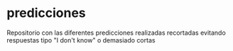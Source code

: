 # predicciones
Repositorio con las diferentes predicciones realizadas recortadas evitando respuestas tipo "I don't know" o demasiado cortas
